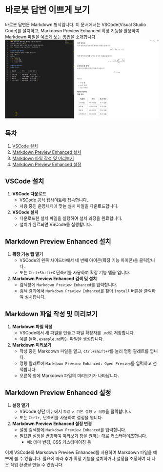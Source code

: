 # 바로봇 답변 이쁘게 보기
바로봇 답변은 Markdown 형식입니다. 
이 문서에서는 VSCode(Visual Studio Code)를 설치하고, Markdown Preview Enhanced 확장 기능을 활용하여 Markdown 파일을 예쁘게 보는 방법을 소개합니다.
![Example Image](image/Code_Ho9t1YQ8kJ.png)

## 목차
1. [VSCode 설치](#vscode-설치)
2. [Markdown Preview Enhanced 설치](#markdown-preview-enhanced-설치)
3. [Markdown 파일 작성 및 미리보기](#markdown-파일-작성-및-미리보기)
4. [Markdown Preview Enhanced 설정](#markdown-preview-enhanced-설정)

## VSCode 설치
1. **VSCode 다운로드**
   - [VSCode 공식 웹사이트](https://code.visualstudio.com/)에 접속합니다.
   - 사용 중인 운영체제에 맞는 설치 파일을 다운로드합니다.
2. **VSCode 설치**
   - 다운로드한 설치 파일을 실행하여 설치 과정을 완료합니다.
   - 설치가 완료되면 VSCode를 실행합니다.

## Markdown Preview Enhanced 설치
1. **확장 기능 탭 열기**
   - VSCode의 왼쪽 사이드바에서 네 번째 아이콘(확장 기능 아이콘)을 클릭합니다.
   - 또는 `Ctrl+Shift+X` 단축키를 사용하여 확장 기능 탭을 엽니다.
2. **Markdown Preview Enhanced 검색 및 설치**
   - 검색창에 `Markdown Preview Enhanced`를 입력합니다.
   - 검색 결과에서 `Markdown Preview Enhanced`를 찾아 `Install` 버튼을 클릭하여 설치합니다.

## Markdown 파일 작성 및 미리보기
1. **Markdown 파일 작성**
   - VSCode에서 새 파일을 만들고 파일 확장자를 `.md`로 저장합니다.
   - 예를 들어, `example.md`라는 파일을 생성합니다.
2. **Markdown 미리보기**
   - 작성 중인 Markdown 파일을 열고, `Ctrl+Shift+P`를 눌러 명령 팔레트를 엽니다.
   - 명령 팔레트에 `Markdown Preview Enhanced: Open Preview`를 입력하고 선택합니다.
   - 오른쪽 창에 Markdown 파일의 미리보기가 나타납니다.

## Markdown Preview Enhanced 설정
1. **설정 열기**
   - VSCode 상단 메뉴에서 `파일 > 기본 설정 > 설정`을 클릭합니다.
   - 또는 `Ctrl+,` 단축키를 사용하여 설정을 엽니다.
2. **Markdown Preview Enhanced 설정 변경**
   - 설정 검색창에 `Markdown Preview Enhanced`를 입력합니다.
   - 필요한 설정을 변경하여 미리보기 창을 원하는 대로 커스터마이즈합니다.
     - 예: 테마 변경, CSS 커스터마이징 등

이제 VSCode와 Markdown Preview Enhanced를 사용하여 Markdown 파일을 예쁘게 볼 수 있습니다. 필요에 따라 추가 확장 기능을 설치하거나 설정을 조정하여 더 나은 작업 환경을 만들 수 있습니다.
